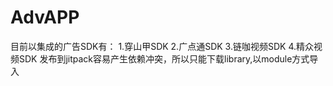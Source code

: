 # AdvAPP
目前以集成的广告SDK有：
1.穿山甲SDK
2.广点通SDK
3.链咖视频SDK
4.精众视频SDK
发布到jitpack容易产生依赖冲突，所以只能下载library,以module方式导入
